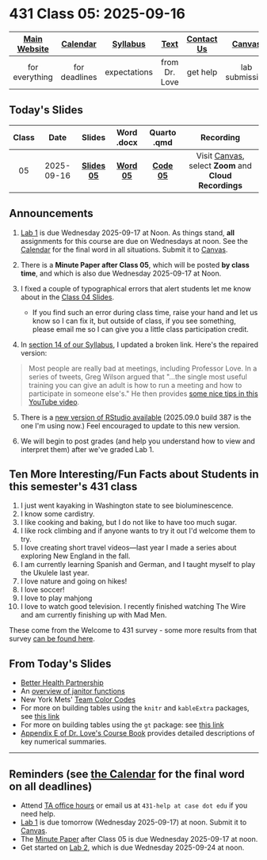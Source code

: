 # 431 Class 05: 2025-09-16

[Main Website](https://thomaselove.github.io/431-2025/) | [Calendar](https://thomaselove.github.io/431-2025/calendar.html) | [Syllabus](https://thomaselove.github.io/431-syllabus-2025/) | [Text](https://thomaselove.github.io/431-book/) | [Contact Us](https://thomaselove.github.io/431-2025/contact.html) | [Canvas](https://canvas.case.edu) | [Data and Code](https://github.com/THOMASELOVE/431-data)
:-----------: | :--------------: | :----------: | :---------: | :-------------: | :-----------: | :------------:
for everything | for deadlines | expectations | from Dr. Love | get help | lab submission | for downloads

## Today's Slides

Class | Date | Slides | Word .docx | Quarto .qmd | Recording
:---: | :--------: | :------: | :------: | :------: | :-------------:
05 | 2025-09-16 | **[Slides 05](https://thomaselove.github.io/431-slides-2025/class05.html)** | **[Word 05](https://thomaselove.github.io/431-slides-2025/class05w.docx)** | **[Code 05](https://github.com/THOMASELOVE/431-slides-2025/blob/main/class05.qmd)** | Visit [Canvas](https://canvas.case.edu/), select **Zoom** and **Cloud Recordings**

## Announcements

1. [Lab 1](https://github.com/THOMASELOVE/431-labs-2025/tree/main/lab1) is due Wednesday 2025-09-17 at Noon. As things stand, **all** assignments for this course are due on Wednesdays at noon. See the [Calendar](https://thomaselove.github.io/431-2025/calendar.html) for the final word in all situations. Submit it to [Canvas](https://canvas.case.edu/).

2. There is a **Minute Paper after Class 05**, which will be posted **by class time**, and which is also due Wednesday 2025-09-17 at Noon.

3. I fixed a couple of typographical errors that alert students let me know about in the [Class 04 Slides](https://github.com/THOMASELOVE/431-classes-2025/tree/main/class04#todays-slides).
    - If you find such an error during class time, raise your hand and let us know so I can fix it, but outside of class, if you see something, please email me so I can give you a little class participation credit.

4. In [section 14 of our Syllabus](https://thomaselove.github.io/431-syllabus-2025/14_advice.html), I updated a broken link. Here's the repaired version:

> Most people are really bad at meetings, including Professor Love. In a series of tweets, Greg Wilson argued that "...the single most useful training you can give an adult is how to run a meeting and how to participate in someone else's." He then provides [some nice tips in this YouTube video](https://www.youtube.com/watch?v=5f3-q9SzkeE).

5. There is a [new version of RStudio available](https://posit.co/download/rstudio-desktop/) (2025.09.0 build 387 is the one I'm using now.) Feel encouraged to update to this new version.

6. We will begin to post grades (and help you understand how to view and interpret them) after we've graded Lab 1.

## Ten More Interesting/Fun Facts about Students in this semester's 431 class

1. I just went kayaking in Washington state to see bioluminescence.
2. I know some cardistry.
3. I like cooking and baking, but I do not like to have too much sugar.
4. I like rock climbing and if anyone wants to try it out I'd welcome them to try.
5. I love creating short travel videos—last year I made a series about exploring New England in the fall.
6. I am currently learning Spanish and German, and I taught myself to play the Ukulele last year.
7. I love nature and going on hikes!
8. I love soccer!
9. I love to play mahjong
10. I love to watch good television. I recently finished watching The Wire and am currently finishing up with Mad Men.

These come from the Welcome to 431 survey - some more results from that survey [can be found here](https://github.com/THOMASELOVE/431-classes-2025/blob/main/class02/welcome_report.md).

## From Today's Slides

- [Better Health Partnership](https://www.betterhealthpartnership.org/)
- An [overview of janitor functions](https://cran.r-project.org/web/packages/janitor/vignettes/janitor.html)
- New York Mets' [Team Color Codes](https://teamcolorcodes.com/new-york-mets-color-codes/)
- For more on building tables using the `knitr` and `kableExtra` packages, see [this link](https://cran.r-project.org/web/packages/kableExtra/vignettes/awesome_table_in_html.html)
- For more on building tables using the `gt` package: see [this link](https://gt.rstudio.com/)
- [Appendix E of Dr. Love's Course Book](https://thomaselove.github.io/431-book/formulas.html)  provides detailed descriptions of key numerical summaries.
 
-----------

## Reminders (see [the Calendar](https://thomaselove.github.io/431-2025/calendar.html) for the final word on all deadlines)

- Attend [TA office hours](https://thomaselove.github.io/431-2025/contact.html#ta-office-hours) or email us at `431-help at case dot edu` if you need help.    
- [Lab 1](https://github.com/THOMASELOVE/431-labs-2025) is due tomorrow (Wednesday 2025-09-17) at noon. Submit it to [Canvas](https://canvas.case.edu/).
- The [Minute Paper](https://github.com/THOMASELOVE/431-minute-2025/tree/main) after Class 05 is due Wednesday 2025-09-17 at noon.
- Get started on [Lab 2](https://github.com/THOMASELOVE/431-labs-2025/tree/main/lab2), which is due Wednesday 2025-09-24 at noon.    

